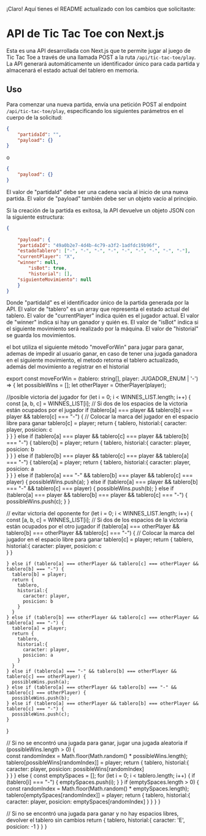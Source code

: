 ¡Claro! Aquí tienes el README actualizado con los cambios que solicitaste:

# API de Tic Tac Toe con Next.js

Esta es una API desarrollada con Next.js que te permite jugar al juego de Tic Tac Toe a través de una llamada POST a la ruta `/api/tic-tac-toe/play`. La API generará automáticamente un identificador único para cada partida y almacenará el estado actual del tablero en memoria. 

## Uso

Para comenzar una nueva partida, envía una petición POST al endpoint `/api/tic-tac-toe/play`, especificando los siguientes parámetros en el cuerpo de la solicitud:

```json
{
	"partidaId": "",
	"payload": {}
} 
```
o
```json
{
	"payload": {}
} 
```

El valor de "partidaId" debe ser una cadena vacía al inicio de una nueva partida. El valor de "payload" también debe ser un objeto vacío al principio.

Si la creación de la partida es exitosa, la API devuelve un objeto JSON con la siguiente estructura:

```json
{
	
	"payload": {
	"partidaId": "49a0b2e7-4d4b-4c79-a3f2-1adfdc19b96f",
	"estadoTablero": ["-", "-", "-", "-", "-", "-", "-", "-", "-"],
	"currentPlayer": "X",
	"winner": null,
        "isBot": true,
        "historial": [],
	"siguienteMovimiento": null
	}
}
```

Donde "partidaId" es el identificador único de la partida generada por la API. El valor de "tablero" es un array que representa el estado actual del tablero. El valor de "currentPlayer" indica quién es el jugador actual. El valor de "winner" indica si hay un ganador y quién es. El valor de "isBot" indica si el siguiente movimiento será realizado por la máquina. El valor de "historial" se guarda los movimientos.

el bot utiliza el siguiente método "moveForWin" para jugar para ganar, ademas de impedir al usuario ganar, en caso de tener una jugada ganadora en el siguiente movimiento, el metodo retorna el tablero actualizado, además del movimiento a registrar en el historial

export const moveForWin = (tablero: string[], player: JUGADOR_ENUM | '-') => {
  let possibleWins = [];
  let otherPlayer = OtherPlayer(player);

  //posible victoria del jugador
  for (let i = 0; i < WINNES_LIST.length; i++) {
    const [a, b, c] = WINNES_LIST[i];
    // Si dos de los espacios de la victoria están ocupados por el jugador
    if (tablero[a] === player && tablero[b] === player && tablero[c] === "-") {
      // Colocar la marca del jugador en el espacio libre para ganar
      tablero[c] = player;
      return {
        tablero,
        historial:{
          caracter: player,
          posicion: c   
        }
      }
    } else if (tablero[a] === player && tablero[c] === player && tablero[b] === "-") {
      tablero[b] = player;
      return {
        tablero,
        historial:{
          caracter: player,
          posicion: b   
        }
      }
    } else if (tablero[b] === player && tablero[c] === player && tablero[a] === "-") {
      tablero[a] = player;
      return {
        tablero,
        historial:{
          caracter: player,
          posicion: a   
        }
      }
    } else if (tablero[a] === "-" && tablero[b] === player && tablero[c] === player) {
      possibleWins.push(a);
    } else if (tablero[a] === player && tablero[b] === "-" && tablero[c] === player) {
      possibleWins.push(b);
    } else if (tablero[a] === player && tablero[b] === player && tablero[c] === "-") {
      possibleWins.push(c);
    }
  }

  // evitar victoria del oponente
  for (let i = 0; i < WINNES_LIST.length; i++) {
    const [a, b, c] = WINNES_LIST[i];
    // Si dos de los espacios de la victoria están ocupados por el otro jugador
    if (tablero[a] === otherPlayer && tablero[b] === otherPlayer && tablero[c] === "-") {
      // Colocar la marca del jugador en el espacio libre para ganar
      tablero[c] = player;
      return {
        tablero,
        historial:{
          caracter: player,
          posicion: c   
        }
      }     
      
    } else if (tablero[a] === otherPlayer && tablero[c] === otherPlayer && tablero[b] === "-") {
      tablero[b] = player;
      return {
        tablero,
        historial:{
          caracter: player,
          posicion: b   
        }
      }
    } else if (tablero[b] === otherPlayer && tablero[c] === otherPlayer && tablero[a] === "-") {
      tablero[a] = player;
      return {
        tablero,
        historial:{
          caracter: player,
          posicion: a  
        }
      }
    } else if (tablero[a] === "-" && tablero[b] === otherPlayer && tablero[c] === otherPlayer) {
      possibleWins.push(a);
    } else if (tablero[a] === otherPlayer && tablero[b] === "-" && tablero[c] === otherPlayer) {
      possibleWins.push(b);
    } else if (tablero[a] === otherPlayer && tablero[b] === otherPlayer && tablero[c] === "-") {
      possibleWins.push(c);
    }
  }

  // Si no se encontró una jugada para ganar, jugar una jugada aleatoria
  if (possibleWins.length > 0) {   
    const randomIndex = Math.floor(Math.random() * possibleWins.length);
    tablero[possibleWins[randomIndex]] = player;
    return {
      tablero,
      historial:{
        caracter: player,
        posicion: possibleWins[randomIndex]  
      }
    }
  } else {
    const emptySpaces = [];
    for (let i = 0; i < tablero.length; i++) {
      if (tablero[i] === "-") {
        emptySpaces.push(i);
      }
    }
    if (emptySpaces.length > 0) {
      const randomIndex = Math.floor(Math.random() * emptySpaces.length);
      tablero[emptySpaces[randomIndex]] = player;
      return {
        tablero,
        historial:{
          caracter: player,
          posicion: emptySpaces[randomIndex] 
        }
      }
    }
  }

  // Si no se encontró una jugada para ganar y no hay espacios libres, devolver el tablero sin cambios
  return {
    tablero,
    historial:{
      caracter: 'E',
      posicion: -1 
    }
  }
}

